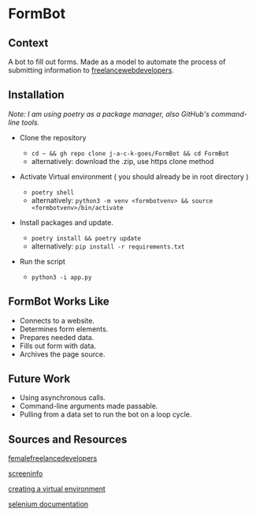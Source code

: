# FormBot

## Context
A bot to fill out forms. Made as a model to automate the process of submitting information to [freelancewebdevelopers](https://femalefreelancewebdevelopers.com).

## Installation
_Note: I am using poetry as a package manager, also GitHub's command-line tools._

* Clone the repository
	- `cd ~ && gh repo clone j-a-c-k-goes/FormBot && cd FormBot`
	- alternatively: download the .zip, use https clone method

* Activate Virtual environment ( you should already be in root directory )
	- `poetry shell`
	- alternatively: `python3 -m venv <formbotvenv> && source <formbotvenv>/bin/activate`

* Install packages and update.
	- `poetry install && poetry update`
	- alternatively: `pip install -r requirements.txt`

* Run the script
	- `python3 -i app.py`

## FormBot Works Like
* Connects to a website.
* Determines form elements.
* Prepares needed data.
* Fills out form with data.
* Archives the page source.

## Future Work
* Using asynchronous calls.
* Command-line arguments made passable.
* Pulling from a data set to run the bot on a loop cycle.

## Sources and Resources
[ femalefreelancedevelopers ](https://femalefreelancedevelopers.com/)

[ screeninfo ](https://github.com/rr-/screeninfo)

[ creating a virtual environment ](https://docs.python.org/3/tutorial/venv.html)

[ selenium documentation ](https://www.selenium.dev/documentation/)
